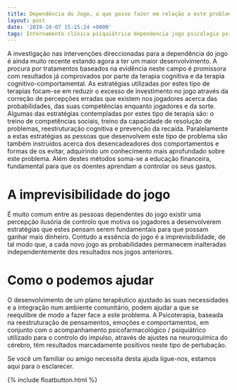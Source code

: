 ```yaml
---
title: Dependência do Jogo, o que posso fazer em relação a este problema?
layout: post
date: '2019-10-07 15:15:24 +0000'
tags: Internamento clínica psiquiátrica dependencia jogo psicologia psiquiatria
---
```


A investigação nas intervenções direccionadas para  a dependência do jogo é ainda muito recente estando agora a ter um maior desenvolvimento. A procura por tratamentos baseados na evidência neste campo é promissora com resultados já comprovados por parte da terapia cognitiva e da terapia cognitivo-comportamental.  As estratégias utilizadas por estes tipo de terapias focam-se em reduzir o excesso de investimento no jogo através da correção de percepções erradas que existem nos jogadores acerca das probabilidades, das suas competências enquanto jogadores e da sorte. Algumas das estratégias contempladas por estes tipo de terapia são: o treino de competências sociais, treino da capacidade de resolução de problemas, reestruturação cognitiva e prevenção da recaída.  Paralelamente a estas estratégias as pessoas que desenvolvem este tipo de problema são também instruídos acerca dos desencadeadores dos comportamentos e formas de os evitar, adquirindo um conhecimento mais aprofundado sobre este problema. Além destes métodos soma-se a educação financeira, fundamental para que os doentes aprendam a controlar os seus gastos.

<h1> A imprevisibilidade do jogo </h1>
É muito comum entre as pessoas dependentes do jogo existir uma percepção ilusória de controlo que motiva os jogadores a desenvolverem estratégias que estes pensam serem fundamentais para que possam ganhar mais dinheiro. Contudo a essência do jogo é a imprevisibilidade, de tal modo que, a cada novo jogo as probabilidades permanecem inalteradas independentemente dos resultados nos jogos anteriores.

<h1>Como o podemos ajudar </h1>
O desenvolvimento de um plano terapêutico ajustado às suas necessidades e a integração num ambiente comunitário, podem ajudar a que se reequlibre de modo a fazer face a este problema. A Psicoterapia, baseada na reestruturação de pensamentos, emoções e comportamentos, em conjunto com o acompanhamento psicofarmacológico / psiquiátrico utilizado para o controlo do impulso, através de ajustes na neuroquímica do cérebro,  têm resultados marcadamente positivos neste tipo de pertubação.

Se você um familiar ou amigo necessita desta ajuda ligue-nos, estamos aqui para o esclarecer.

{% include floatbutton.html %}
